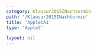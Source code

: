 ```yaml
---
category: Klausur2015INachtermin
path: '/Klausur2015INachtermin'
title: 'AppletA1'
type: 'Applet'

layout: nil
---
```

<link type="text/css" href="https://cdnjs.cloudflare.com/ajax/libs/jsxgraph/0.99.6/jsxgraph.css"><link rel="stylesheet" type="text/css" href="//cdnjs.cloudflare.com/ajax/libs/jsxgraph/0.99.7/jsxgraph.css" />
<div id="" class="jxgbox" style="width:500px; height:500px">
<script type="text/javascript">
    (function() {
})()
  </script>
  </div>
